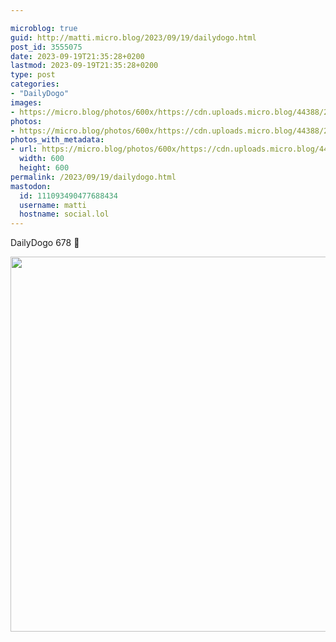 ```yaml
---

microblog: true
guid: http://matti.micro.blog/2023/09/19/dailydogo.html
post_id: 3555075
date: 2023-09-19T21:35:28+0200
lastmod: 2023-09-19T21:35:28+0200
type: post
categories:
- "DailyDogo"
images:
- https://micro.blog/photos/600x/https://cdn.uploads.micro.blog/44388/2023/06f955576a824c959349b826f98c8096.jpg
photos:
- https://micro.blog/photos/600x/https://cdn.uploads.micro.blog/44388/2023/06f955576a824c959349b826f98c8096.jpg
photos_with_metadata:
- url: https://micro.blog/photos/600x/https://cdn.uploads.micro.blog/44388/2023/06f955576a824c959349b826f98c8096.jpg
  width: 600
  height: 600
permalink: /2023/09/19/dailydogo.html
mastodon:
  id: 111093490477688434
  username: matti
  hostname: social.lol
---
```

DailyDogo 678 🐶

<img src="/media/uploads/2023/06f955576a824c959349b826f98c8096.jpg" width="600" height="600" alt="" />
